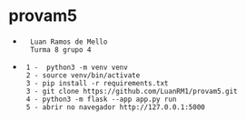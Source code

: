 # provam5

-       Luan Ramos de Mello
        Turma 8 grupo 4

-      1 -  python3 -m venv venv
       2 - source venv/bin/activate
       3 - pip install -r requirements.txt
       3 - git clone https://github.com/LuanRM1/provam5.git
       4 - python3 -m flask --app app.py run
       5 - abrir no navegador http://127.0.0.1:5000
